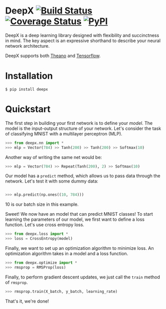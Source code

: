 # DeepX [![Build Status](https://travis-ci.org/sharadmv/deepx.svg?branch=master)](https://travis-ci.org/sharadmv/deepx) [![Coverage Status](https://coveralls.io/repos/sharadmv/deepx/badge.svg?branch=master&service=github)](https://coveralls.io/github/sharadmv/deepx?branch=master) [![PyPI](https://img.shields.io/pypi/v/deepx.svg)](https://pypi.python.org/pypi/deepx)
DeepX is a deep learning library designed with flexibility and succinctness in mind.
The key aspect is an expressive shorthand to describe your neural network architecture.

DeepX supports both [Theano](http://deeplearning.net/software/theano/) and [Tensorflow](http://www.tensorflow.org).

Installation
====================================

```
$ pip install deepx
```

Quickstart
=================================

The first step in building your first network is to define your *model*.
The model is the input-output structure of your network.
Let's consider the task of classifying MNIST with a multilayer perceptron (MLP).

```python
>>> from deepx.nn import *
>>> mlp = Vector(784) >> Tanh(200) >> Tanh(200) >> Softmax(10)
```
Another way of writing the same net would be:
```python
>>> mlp = Vector(784) >> Repeat(Tanh(200), 2) >> Softmax(10)
```

Our model has a `predict` method, which allows us to pass data through the network. Let's test it with
some dummy data:
```python

>>> mlp.predict(np.ones((10, 784)))
```

10 is our batch size in this example.

Sweet! We now have an model that can predict MNIST classes! To start learning the parameters
of our model, we first want to define a loss function. Let's use cross entropy loss.

```python
>>> from deepx.loss import *
>>> loss = CrossEntropy(model)
```

Finally, we want to set up an optimization algorithm to minimize loss. An optimization algorithm takes in
a model and a loss function.

```python
>>> from deepx.optimize import *
>>> rmsprop = RMSProp(loss)
```

Finally, to perform gradient descent updates, we just call the `train` method of `rmsprop`.

```python
>>> rmsprop.train(X_batch, y_batch, learning_rate)
```

That's it, we're done!
